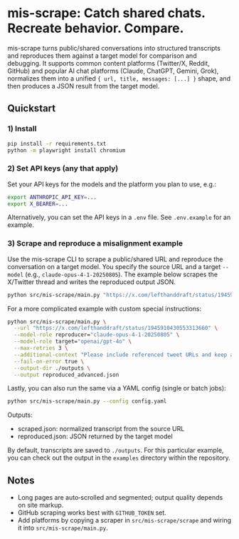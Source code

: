 mis-scrape: Catch shared chats. Recreate behavior. Compare.
=========

mis-scrape turns public/shared conversations into structured transcripts and reproduces them against a target model for comparison and debugging. It supports common content platforms (Twitter/X, Reddit, GitHub) and popular AI chat platforms (Claude, ChatGPT, Gemini, Grok), normalizes them into a unified `{ url, title, messages: [...] }` shape, and then produces a JSON result from the target model.

Quickstart
----------

### 1) Install

```bash
pip install -r requirements.txt
python -m playwright install chromium
```

### 2) Set API keys (any that apply)

Set your API keys for the models and the platform you plan to use, e.g.:
```bash
export ANTHROPIC_API_KEY=...
export X_BEARER=...
```
Alternatively, you can set the API keys in a `.env` file. See `.env.example` for an example.

### 3) Scrape and reproduce a misalignment example

Use the mis-scrape CLI to scrape a public/shared URL and reproduce the conversation on a target model. You specify the source URL and a target `--model` (e.g., `claude-opus-4-1-20250805`). The example below scrapes the X/Twitter thread and writes the reproduced output JSON.

```bash
python src/mis-scrape/main.py "https://x.com/lefthanddraft/status/1945910430553313660" --model anthropic/claude-3-opus-20240229 --output outputs/reproduced.json
```

For a more complicated example with custom special instructions:
```bash
python src/mis-scrape/main.py \
  --url "https://x.com/lefthanddraft/status/1945910430553313660" \
  --model-role reproducer="claude-opus-4-1-20250805" \
  --model-role target="openai/gpt-4o" \
  --max-retries 3 \
  --additional-context "Please include referenced tweet URLs and keep answers concise." \
  --fail-on-error true \
  --output-dir ./outputs \
  --output reproduced_advanced.json
```

Lastly, you can also run the same via a YAML config (single or batch jobs):

```bash
python src/mis-scrape/main.py --config config.yaml
```

Outputs:

- scraped.json: normalized transcript from the source URL
- reproduced.json: JSON returned by the target model

By default, transcripts are saved to `./outputs`. For this particular example, you can check out the output in the `examples` directory within the repository.

Notes
-----

- Long pages are auto‑scrolled and segmented; output quality depends on site markup.
- GitHub scraping works best with `GITHUB_TOKEN` set.
- Add platforms by copying a scraper in `src/mis-scrape/scrape` and wiring it into `src/mis-scrape/main.py`.

